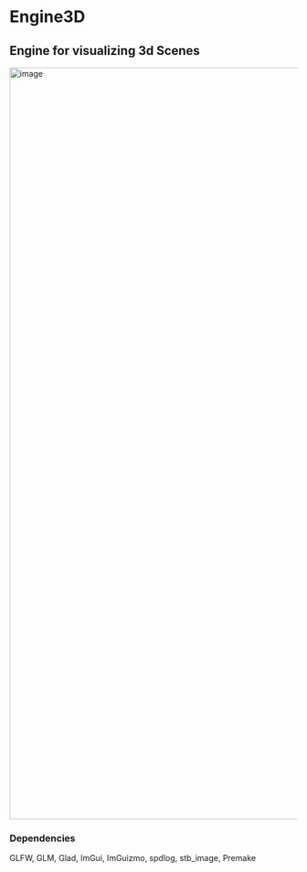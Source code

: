 # Engine3D
## Engine for visualizing 3d Scenes

 <img width="2102" height="1316" alt="image" src="https://github.com/user-attachments/assets/fd7279c1-dac6-40fb-ba85-b41964c4377d" />


### Dependencies
GLFW, GLM, Glad,  ImGui,  ImGuizmo,  spdlog,  stb_image, Premake

